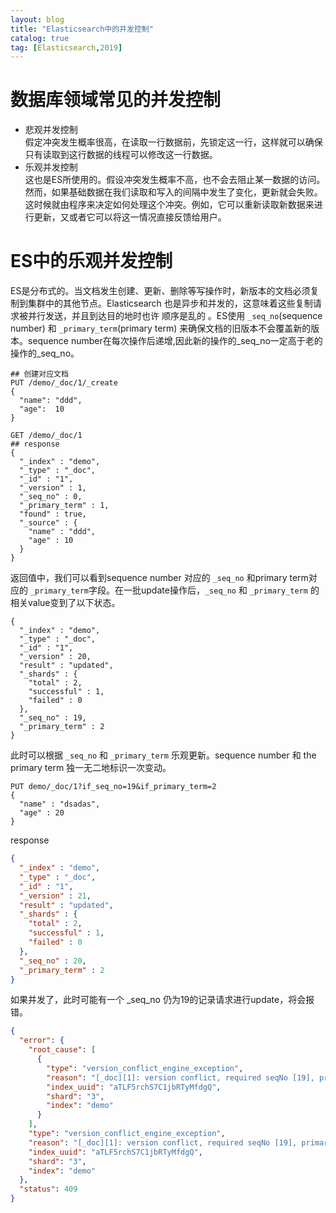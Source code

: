 ```yaml
---
layout: blog
title: "Elasticsearch中的并发控制"
catalog: true
tag: [Elasticsearch,2019]
---
```

# 数据库领域常见的并发控制
+ 悲观并发控制<br>
假定冲突发生概率很高，在读取一行数据前，先锁定这一行，这样就可以确保只有读取到这行数据的线程可以修改这一行数据。
+ 乐观并发控制<br>
这也是ES所使用的。假设冲突发生概率不高，也不会去阻止某一数据的访问。然而，如果基础数据在我们读取和写入的间隔中发生了变化，更新就会失败。这时候就由程序来决定如何处理这个冲突。例如，它可以重新读取新数据来进行更新，又或者它可以将这一情况直接反馈给用户。

# ES中的乐观并发控制
ES是分布式的。当文档发生创建、更新、删除等写操作时，新版本的文档必须复制到集群中的其他节点。Elasticsearch 也是异步和并发的，这意味着这些复制请求被并行发送，并且到达目的地时也许 顺序是乱的 。ES使用 `_seq_no`(sequence number) 和 `_primary_term`(primary term) 来确保文档的旧版本不会覆盖新的版本。sequence number在每次操作后递增,因此新的操作的_seq_no一定高于老的操作的_seq_no。

```
## 创建对应文档
PUT /demo/_doc/1/_create
{
  "name": "ddd",
  "age":  10
}

GET /demo/_doc/1
## response
{
  "_index" : "demo",
  "_type" : "_doc",
  "_id" : "1",
  "_version" : 1,
  "_seq_no" : 0,
  "_primary_term" : 1,
  "found" : true,
  "_source" : {
    "name" : "ddd",
    "age" : 10
  }
}
```
返回值中，我们可以看到sequence number 对应的 `_seq_no` 和primary term对应的 `_primary_term`字段。在一批update操作后，`_seq_no` 和 `_primary_term` 的相关value变到了以下状态。
```
{
  "_index" : "demo",
  "_type" : "_doc",
  "_id" : "1",
  "_version" : 20,
  "result" : "updated",
  "_shards" : {
    "total" : 2,
    "successful" : 1,
    "failed" : 0
  },
  "_seq_no" : 19,
  "_primary_term" : 2
}
```
此时可以根据 `_seq_no` 和 `_primary_term` 乐观更新。sequence number 和 the primary term 独一无二地标识一次变动。
```
PUT demo/_doc/1?if_seq_no=19&if_primary_term=2
{
  "name" : "dsadas",
  "age" : 20
}
```
response
```json
{
  "_index" : "demo",
  "_type" : "_doc",
  "_id" : "1",
  "_version" : 21,
  "result" : "updated",
  "_shards" : {
    "total" : 2,
    "successful" : 1,
    "failed" : 0
  },
  "_seq_no" : 20,
  "_primary_term" : 2
}
```
如果并发了，此时可能有一个 _seq_no 仍为19的记录请求进行update，将会报错。
```json
{
  "error": {
    "root_cause": [
      {
        "type": "version_conflict_engine_exception",
        "reason": "[_doc][1]: version conflict, required seqNo [19], primary term [2]. current document has seqNo [20] and primary term [2]",
        "index_uuid": "aTLF5rchS7C1jbRTyMfdgQ",
        "shard": "3",
        "index": "demo"
      }
    ],
    "type": "version_conflict_engine_exception",
    "reason": "[_doc][1]: version conflict, required seqNo [19], primary term [2]. current document has seqNo [20] and primary term [2]",
    "index_uuid": "aTLF5rchS7C1jbRTyMfdgQ",
    "shard": "3",
    "index": "demo"
  },
  "status": 409
}
```